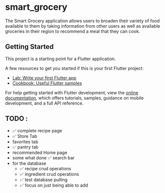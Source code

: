 # smart_grocery

The Smart Grocery application allows users to broaden their variety of food available to them by taking information from other users as well as available groceries in their region to recommend a meal that they can cook.

## Getting Started

This project is a starting point for a Flutter application.

A few resources to get you started if this is your first Flutter project:

- [Lab: Write your first Flutter app](https://docs.flutter.dev/get-started/codelab)
- [Cookbook: Useful Flutter samples](https://docs.flutter.dev/cookbook)

For help getting started with Flutter development, view the
[online documentation](https://docs.flutter.dev/), which offers tutorials,
samples, guidance on mobile development, and a full API reference.


## TODO : 

- ✅ complete recipe page
- ✅ Store Tab 
- favorites tab
- ✅ pantry tab
- recommended Home page 
- some what done ✅ search bar
- for the database
  - ✅ recipe crud operations
  - ✅ ingredient crud operations
  - ✅ test database pulling
  - ✅ focus on just being able to add
